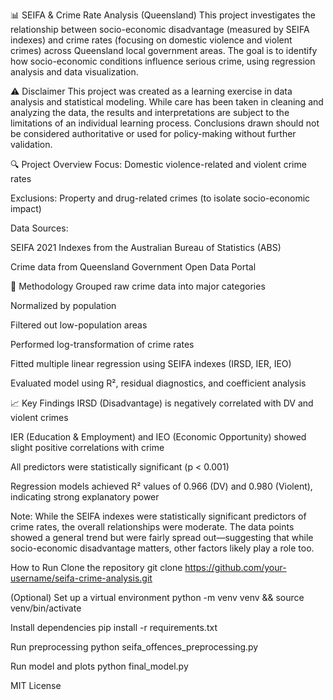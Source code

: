 
📊 SEIFA & Crime Rate Analysis (Queensland)
This project investigates the relationship between socio-economic disadvantage (measured by SEIFA indexes) and crime rates (focusing on domestic violence and violent crimes) across Queensland local government areas. The goal is to identify how socio-economic conditions influence serious crime, using regression analysis and data visualization.

⚠️ Disclaimer
This project was created as a learning exercise in data analysis and statistical modeling. While care has been taken in cleaning and analyzing the data, the results and interpretations are subject to the limitations of an individual learning process. Conclusions drawn should not be considered authoritative or used for policy-making without further validation.

🔍 Project Overview
Focus: Domestic violence-related and violent crime rates

Exclusions: Property and drug-related crimes (to isolate socio-economic impact)

Data Sources:

SEIFA 2021 Indexes from the Australian Bureau of Statistics (ABS)

Crime data from Queensland Government Open Data Portal

🧠 Methodology
Grouped raw crime data into major categories

Normalized by population

Filtered out low-population areas

Performed log-transformation of crime rates

Fitted multiple linear regression using SEIFA indexes (IRSD, IER, IEO)

Evaluated model using R², residual diagnostics, and coefficient analysis

📈 Key Findings
IRSD (Disadvantage) is negatively correlated with DV and violent crimes

IER (Education & Employment) and IEO (Economic Opportunity) showed slight positive correlations with crime

All predictors were statistically significant (p < 0.001)

Regression models achieved R² values of 0.966 (DV) and 0.980 (Violent), indicating strong explanatory power

Note: While the SEIFA indexes were statistically significant predictors of crime rates, the overall relationships were moderate. The data points showed a general trend but were fairly spread out—suggesting that while socio-economic disadvantage matters, other factors likely play a role too.

How to Run
Clone the repository
git clone https://github.com/your-username/seifa-crime-analysis.git

(Optional) Set up a virtual environment
python -m venv venv && source venv/bin/activate

Install dependencies
pip install -r requirements.txt

Run preprocessing
python seifa_offences_preprocessing.py

Run model and plots
python final_model.py


MIT License